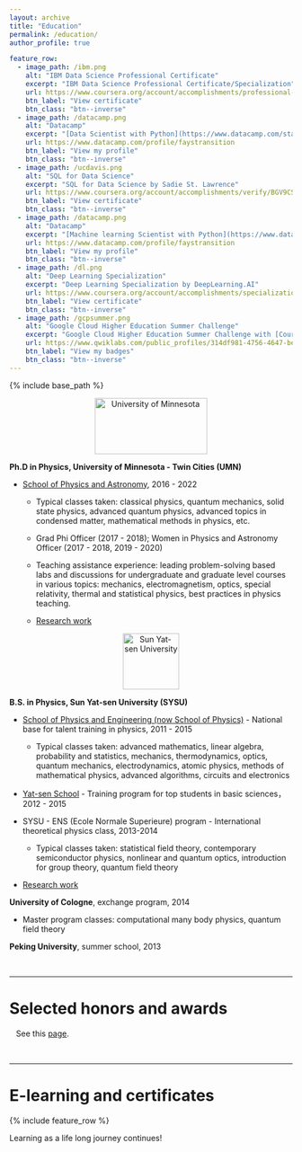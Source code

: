 ```yaml
---
layout: archive
title: "Education"
permalink: /education/
author_profile: true

feature_row:
  - image_path: /ibm.png
    alt: "IBM Data Science Professional Certificate"
    excerpt: "IBM Data Science Professional Certificate/Specialization"
    url: https://www.coursera.org/account/accomplishments/professional-cert/DXRU9YR9ZMV5
    btn_label: "View certificate"
    btn_class: "btn--inverse"
  - image_path: /datacamp.png
    alt: "Datacamp"
    excerpt: "[Data Scientist with Python](https://www.datacamp.com/statement-of-accomplishment/track/d1140cb1fedb299441d09994346a337537d126bd) career track, [SQL](https://www.datacamp.com/statement-of-accomplishment/track/1bdafa43427d43cddc59938a3669cb69e70536f6) skill track"
    url: https://www.datacamp.com/profile/faystransition
    btn_label: "View my profile"
    btn_class: "btn--inverse"
  - image_path: /ucdavis.png
    alt: "SQL for Data Science"
    excerpt: "SQL for Data Science by Sadie St. Lawrence"
    url: https://www.coursera.org/account/accomplishments/verify/BGV9CSTFLU78
    btn_label: "View certificate"
    btn_class: "btn--inverse"
  - image_path: /datacamp.png
    alt: "Datacamp"
    excerpt: "[Machine learning Scientist with Python](https://www.datacamp.com/statement-of-accomplishment/track/5d6b3c18ab502bada52ab65b4a61f6040ad84aab) career track, [Deep learning](https://www.datacamp.com/statement-of-accomplishment/track/943f0d0997d35fd0633e45f5f230892cb3a73dc0) skill track"
    url: https://www.datacamp.com/profile/faystransition
    btn_label: "View my profile"
    btn_class: "btn--inverse"
  - image_path: /dl.png
    alt: "Deep Learning Specialization"
    excerpt: "Deep Learning Specialization by DeepLearning.AI"
    url: https://www.coursera.org/account/accomplishments/specialization/certificate/R5EVKG4TVG2F
    btn_label: "View certificate"
    btn_class: "btn--inverse"
  - image_path: /gcpsummer.png
    alt: "Google Cloud Higher Education Summer Challenge"
    excerpt: "Google Cloud Higher Education Summer Challenge with [Coursera Specialization](https://www.coursera.org/account/accomplishments/specialization/HMHX8NB2N4AA)  and Qwiklabs badges"
    url: https://www.qwiklabs.com/public_profiles/314df981-4756-4647-bece-48f0d5d6981f
    btn_label: "View my badges"
    btn_class: "btn--inverse"
---
```



{% include base_path %}

<p align="center">
<a href="https://twin-cities.umn.edu/">
  <img src="../images/umn.png" alt="University of Minnesota" width="200" height="100">
</a>
</p>

**Ph.D in Physics, University of Minnesota - Twin Cities (UMN)**

- [School of Physics and Astronomy](https://cse.umn.edu/physics), 2016 - 2022

  - Typical classes taken: classical physics, quantum mechanics, solid state physics, advanced quantum physics, advanced topics in condensed matter, mathematical methods in physics, etc.

  - Grad Phi Officer (2017 - 2018); Women in Physics and Astronomy Officer (2017 - 2018, 2019 - 2020)

  - Teaching assistance experience: leading problem-solving based labs and discussions for undergraduate and graduate level courses in various topics: mechanics, electromagnetism, optics, special relativity, thermal and statistical physics, best practices in physics teaching.

  - [Research work](https://faystransition.github.io/research/)

<p align="center">
<a href="http://www.sysu.edu.cn/en/index.htm">
  <img src="../images/sysu.png" alt="Sun Yat-sen University" width="100" height="100">
</a>
</p>


**B.S. in Physics, Sun Yat-sen University (SYSU)**

- [School of Physics and Engineering (now School of Physics)](http://spe.sysu.edu.cn/) - National base for talent training in physics, 2011 - 2015

  - Typical classes taken: advanced mathematics, linear algebra, probability and statistics, mechanics, thermodynamics, optics, quantum mechanics, electrodynamics, atomic physics, methods of mathematical physics, advanced algorithms, circuits and electronics

- [Yat-sen School](http://yss.sysu.edu.cn/) - Training program for top students in basic sciences，2012 - 2015

- SYSU - ENS (Ecole Normale Superieure) program - International theoretical physics class, 2013-2014

  - Typical classes taken: statistical field theory, contemporary semiconductor physics, nonlinear and quantum optics, introduction for group theory, quantum field theory

- [Research work](https://faystransition.github.io/research/)


**University of Cologne**, exchange program, 2014

- Master program classes: computational many body physics, quantum field theory

**Peking University**, summer school, 2013

<br>

---

# Selected honors and awards

&nbsp;&nbsp; See this [page](https://faystransition.github.io/honors).

<br>

---

# E-learning and certificates


{% include feature_row %}

Learning as a life long journey continues!
